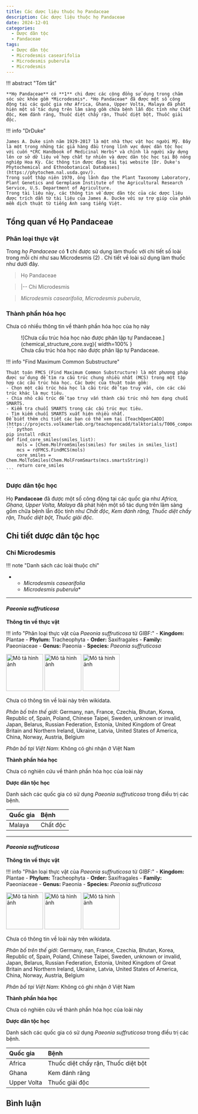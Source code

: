 ```yaml
---
title: Các dược liệu thuộc họ Pandaceae
description: Các dược liệu thuộc họ Pandaceae
date: 2024-12-01
categories:
  - Dược dân tộc
  - Pandaceae
tags:
  - Dược dân tộc
  - Microdesmis casearifolia
  - Microdesmis puberula
  - Microdesmis
---
```

!!! abstract "Tóm tắt"

    **Họ Pandaceae** có **1** chi được các cộng đồng sử dụng trong chăm sóc sức khỏe gồm *Microdesmis*. *Họ Pandaceae* đã được một số công động tại các quốc gia như Africa, Ghana, Upper Volta, Malaya đã phát hiện một số tác dụng trên lâm sàng gồm chữa bệnh lẫn độc tính như Chất độc, Kem đánh răng, Thuốc diệt chấy rận, Thuốc diệt bột, Thuốc giải độc.

!!! info "DrDuke"

    James A. Duke sinh năm 1929-2017 là một nhà thực vật học người Mỹ. Đây là một trong những tác giả hàng đầu trong lĩnh vực dược dân tộc học với cuốn *CRC Handbook of Medicinal Herbs* và chính là người xây dựng lên cơ sở dữ liệu về hợp chất tự nhiên và dược dân tộc học tại Bộ nông nghiệp Hoa Kỳ. Các thông tin được đăng tải tại website [Dr. Duke's Phytochemical and Ethnobotanical Databases](https://phytochem.nal.usda.gov/). 
    Trong suốt thập niên 1970, ông lãnh đạo the Plant Taxonomy Laboratory, Plant Genetics and Germplasm Institute of the Agricultural Research Service, U.S. Department of Agriculture.
    Trong tài liệu này, các thông tin về dược dân tộc của các dược liệu được trích dẫn từ tài liệu của James A. Ducke với sự trợ giúp của phần mềm dịch thuật từ tiếng Anh sang tiếng Việt.
   
## Tổng quan về Họ Pandaceae
### Phân loại thực vật
Trong *họ Pandaceae* có **1** chi được sử dụng làm thuốc với chi tiết số loài trong mỗi chi như sau Microdesmis (2) . Chi tiết về loài sử dụng làm thuốc như dưới đây.  

>Họ Pandaceae


>|-- Chi Microdesmis

>*Microdesmis casearifolia*,
>*Microdesmis puberula*,

### Thành phần hóa học 

Chưa có nhiều thông tin về thành phần hóa học của họ này

<figure markdown="span">
    ![Chưa cấu trúc hóa học nào được phân lập tự Pandaceae.](chemical_structure_core.svg){ width=100% }
    <figcaption>Chưa cấu trúc hóa học nào được phân lập tự Pandaceae.</figcaption>
</figure>


!!! info  "Find Maximum Common Substructure"
    
    Thuật toán FMCS (Find Maximum Common Substructure) là một phương pháp được sử dụng để tìm ra cấu trúc chung nhiều nhất (MCS) trong một tập hợp các cấu trúc hóa học. Các bước của thuật toán gồm:
    - Chọn một cấu trúc hóa học là cấu trúc để tạo truy vấn, còn các cấu trúc khác là mục tiêu.
    - Chia nhỏ cấu trúc để tạo truy vấn thành cấu trúc nhỏ hơn dạng chuỗi SMARTS.
    - Kiểm tra chuỗi SMARTS trong các cấu trúc mục tiêu.
    - Tìm kiếm chuỗi SMARTS xuất hiện nhiều nhất.
    Để biết thêm chi tiết các bạn có thể xem tại [TeachOpenCADD](https://projects.volkamerlab.org/teachopencadd/talktorials/T006_compound_maximum_common_substructures.html)
    ``` python
    pip install rdkit
    def find_core_smiles(smiles_list):
        mols = [Chem.MolFromSmiles(smiles) for smiles in smiles_list]
        mcs = rdFMCS.FindMCS(mols)
        core_smiles = Chem.MolToSmiles(Chem.MolFromSmarts(mcs.smartsString))
        return core_smiles
    ```

### Dược dân tộc học

Họ **Pandaceae** đã được một số công động tại các quốc gia như *Africa, Ghana, Upper Volta, Malaya* đã phát hiện một số tác dụng trên lâm sàng gồm chữa bệnh lẫn độc tính như *Chất độc, Kem đánh răng, Thuốc diệt chấy rận, Thuốc diệt bột, Thuốc giải độc*.

## Chi tiết dược dân tộc học


### Chi Microdesmis

!!! note "Danh sách các loài thuộc chi"
    
*	 - *Microdesmis casearifolia*
	 - *Microdesmis puberula**

---      
#### *Paeonia suffruticosa*
**Thông tin về thực vật**

!!! info "Phân loại thực vật của *Paeonia suffruticosa* từ GIBF:"
    - **Kingdom:** Plantae
    - **Phylum:** Tracheophyta
    - **Order:** Saxifragales
    - **Family:** Paeoniaceae
    - **Genus:** Paeonia
    - **Species:** *Paeonia suffruticosa*

<img src="https://www.artsobservasjoner.no/MediaLibrary/2024/5/e0e9253e-366c-4b0d-b95c-8ba1d688c8e9_image.jpg" alt="Mô tả hình ảnh" width="100" height="100">
<img src="https://www.artsobservasjoner.no/MediaLibrary/2024/5/bd639f94-5fe2-4e7d-9dd3-3de3e6face5b_image.jpg" alt="Mô tả hình ảnh" width="100" height="100">
<img src="https://inaturalist-open-data.s3.amazonaws.com/photos/416453884/original.jpeg" alt="Mô tả hình ảnh" width="100" height="100"> 

Chưa có thông tin về loài này trên wikidata.

*Phân bố trên thế giới*: Germany, nan, France, Czechia, Bhutan, Korea, Republic of, Spain, Poland, Chinese Taipei, Sweden, unknown or invalid, Japan, Belarus, Russian Federation, Estonia, United Kingdom of Great Britain and Northern Ireland, Ukraine, Latvia, United States of America, China, Norway, Austria, Belgium

*Phân bố tại Việt Nam*: Không có ghi nhận ở Việt Nam

**Thành phần hóa học**
        

Chưa có nghiên cứu về thành phần hóa học của loài này


**Dược dân tộc học**

Danh sách các quốc gia có sử dụng *Paeonia suffruticosa* trong điều trị các bệnh. 

| Quốc gia   | Bệnh     |
|:-----------|:---------|
| Malaya     | Chất độc |



---      
#### *Paeonia suffruticosa*
**Thông tin về thực vật**

!!! info "Phân loại thực vật của *Paeonia suffruticosa* từ GIBF:"
    - **Kingdom:** Plantae
    - **Phylum:** Tracheophyta
    - **Order:** Saxifragales
    - **Family:** Paeoniaceae
    - **Genus:** Paeonia
    - **Species:** *Paeonia suffruticosa*

<img src="https://www.artsobservasjoner.no/MediaLibrary/2024/5/e0e9253e-366c-4b0d-b95c-8ba1d688c8e9_image.jpg" alt="Mô tả hình ảnh" width="100" height="100">
<img src="https://www.artsobservasjoner.no/MediaLibrary/2024/5/bd639f94-5fe2-4e7d-9dd3-3de3e6face5b_image.jpg" alt="Mô tả hình ảnh" width="100" height="100">
<img src="https://inaturalist-open-data.s3.amazonaws.com/photos/416453884/original.jpeg" alt="Mô tả hình ảnh" width="100" height="100"> 

Chưa có thông tin về loài này trên wikidata.

*Phân bố trên thế giới*: Germany, nan, France, Czechia, Bhutan, Korea, Republic of, Spain, Poland, Chinese Taipei, Sweden, unknown or invalid, Japan, Belarus, Russian Federation, Estonia, United Kingdom of Great Britain and Northern Ireland, Ukraine, Latvia, United States of America, China, Norway, Austria, Belgium

*Phân bố tại Việt Nam*: Không có ghi nhận ở Việt Nam

**Thành phần hóa học**
        

Chưa có nghiên cứu về thành phần hóa học của loài này


**Dược dân tộc học**

Danh sách các quốc gia có sử dụng *Paeonia suffruticosa* trong điều trị các bệnh. 

| Quốc gia    | Bệnh                                |
|:------------|:------------------------------------|
| Africa      | Thuốc diệt chấy rận, Thuốc diệt bột |
| Ghana       | Kem đánh răng                       |
| Upper Volta | Thuốc giải độc                      |





## Bình luận

<div id="giscus-container"></div>
<script src="https://giscus.app/client.js"
        data-repo="hoangson0787/CSDL-duoc-lieu"
        data-repo-id="R_kgDONbMRNA"
        data-category="Duoc lieu"
        data-category-id="DIC_kwDONbMRNM4ClklR"
        data-mapping="pathname"
        data-strict="0"
        data-reactions-enabled="1"
        data-emit-metadata="1"
        data-input-position="bottom"
        data-theme="light"
        data-lang="en"
        crossorigin="anonymous"
        async>
</script>

